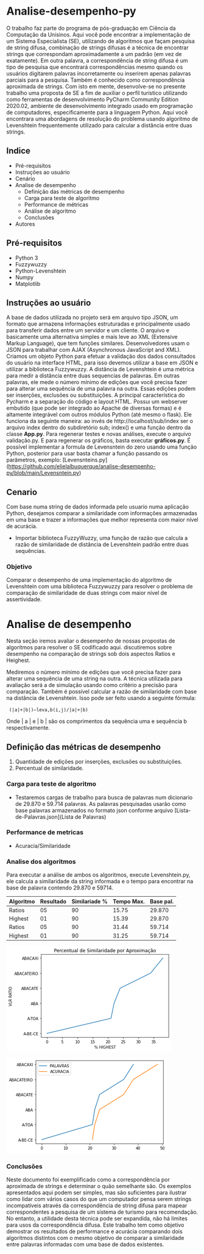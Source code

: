 # Analise-desempenho-py
O trabalho faz parte do programa de pós-graduação em Ciência da Computação da Unisinos. Aqui você pode encontrar a implementação de um Sistema Especialista (SE), utilizando de algoritmos que façam pesquisa de string difusa, combinação de strings difusas é a técnica de encontrar strings que correspondam aproximadamente a um padrão (em vez de exatamente). Em outra palavra, a correspondência de string difusa é um tipo de pesquisa que encontrará correspondências mesmo quando os usuários digitarem palavras incorretamente ou inserirem apenas palavras parciais para a pesquisa. Também é conhecido como correspondência aproximada de strings. Com isto em mente, desenvolve-se no presente trabalho uma proposta de SE a fim de auxiliar o perfil turístico utilizando como ferramentas de desenvolvimento PyCharm Community Edition 2020.02, ambiente de desenvolvimento integrado usado em programação de computadores, especificamente para a linguagem Python. Aqui você encontrara uma abordagens de resolução do problema usando algoritmo de Levenshtein frequentemente utilizado para calcular a distância entre duas strings.

## Indice
- Pré-requisitos
- Instruções ao usuário
- Cenário
- Analise de desempenho
  - Definição das métricas de desempenho
  - Carga para teste de algoritmo 
  - Performance de métricas
  - Análise de algoritmo
  - Conclusões
- Autores

## Pré-requisitos
   - Python 3
   - Fuzzywuzzy
   - Python-Levenshtein
   - Numpy
   - Matplotlib

## Instruções ao usuário
A base de dados utilizada no projeto será em arquivo tipo JSON, um formato que armazena informações estruturadas e principalmente usado para transferir dados entre um servidor e um cliente. O arquivo e basicamente uma alternativa simples e mais leve ao XML (Extensive Markup Language), que tem funções similares. Desenvolvedores usam o JSON para trabalhar com AJAX (Asynchronous JavaScript and XML). Criamos um objeto Python para efetuar a validação dos dados consultados do usuário na interface HTML, para isso devemos utilizar a base em JSON e utilizar a biblioteca Fuzzywuzzy. A distância de Levenshtein é uma métrica para medir a distância entre duas sequencias de palavras. Em outras palavras, ele mede o número mínimo de edições que você precisa fazer para alterar uma sequência de uma palavra na outra. Essas edições podem ser inserções, exclusões ou substituições.  A principal característica do Pycharm e a separação do código e layout HTML. Possuı um webserver embutido (que pode ser integrado ao Apache de diversas formas) e é altamente integrável com outros módulos Python (até mesmo o flask). Ele funciona da seguinte maneira: ao invés de http://localhost/sub/index ser o arquivo index dentro do subdiretório sub; index() e uma função dentro da classe **App.py**. Para regenerar testes e novas análises, execute o arquivo validação.py. E para regenerar os gráficos, basta executar **gráficos.py**. É possível implementar a formula de Levensntein do zero usando uma função Python, posterior para usar basta chamar a função passando os parâmetros, exemplo: [Levensnteins.py] (https://github.com/elielalbuquerque/analise-desempenho-py/blob/main/Levensntein.py)

## Cenario
Com base numa string de dados informada pelo usuario numa aplicação Python, desejamos comparar a similaridade com informações armazenadas em uma base e trazer a informações que melhor representa com maior nível de acurácia.
  - Importar biblioteca FuzzyWuzzy, uma função de razão que calcula a razão de similaridade de distância de Levenshtein padrão entre duas sequências.

### Objetivo
Comparar o desempenho de uma implementação do algoritmo de Levenshtein com uma biblioteca Fuzzywuzzy para resolver o problema de comparação de similaridade de duas strings com maior nível de assertividade.
  
# Analise de desempenho
Nesta seção iremos avaliar o desempenho de nossas propostas de algoritmos para resolver o SE codificado aqui. 
discutiremos sobre desempenho na comparação de strings sob dois aspectos Ratios e Heighest.

Mediremos o número mínimo de edições que você precisa fazer para alterar uma sequência de uma string na outra. A técnica utilizada para avaliação será a de simulação usando como critério a precisão para comparação.
Também é possível calcular a razão de similaridade com base na distância de Levenshtein. Isso pode ser feito usando a seguinte fórmula:
     
     (|a|+|b|)−leva,b(i,j)/|a|+|b)
     
Onde | a | e | b | são os comprimentos da sequência uma e sequência b respectivamente.

## Definição das métricas de desempenho
1. Quantidade de edições por inserções, exclusões ou substituições.
2. Percentual de similaridade.

### Carga para teste de algoritmo
- Testaremos cargas de trabalho para busca de palavras num dicionario de 29.870 e 59.714 palavras. 
As palavras pesquisadas usarão como base palavras armazenados no formato json conforme arquivo [Lista-de-Palavras.json](Lista de Palavras)

### Performance de metricas
- Acuracia/Similaridade

### Analise dos algoritmos
Para executar a análise de ambos os algoritmos, execute Levenshtein.py, ele calcula a similaridade da string informada e o tempo para encontrar na base de palavra contendo 29.870 e 59714.

| Algoritmo | Resultado |Similariade %| Tempo Max.| Base pal. |
| -- | -- | -- | -- | -- |
| Ratios | 05 | 90 | 15.75 | 29.870 |
| Highest | 01 | 90 | 15.39 | 29.870 |
| Ratios | 05 | 90 | 31.44 | 59.714 |
| Highest | 01 | 90 | 31.25 | 59.714 |

![alt text](grafico01.png)

![alt text](grafico02.png)


### Conclusões
Neste documento foi exemplificado como a correspondência por aproximada de strings e determinar o quão semelhante são. Os exemplos apresentados aqui podem ser simples, mas são suficientes para ilustrar como lidar com vários casos do que um computador pensa serem strings incompatíveis através da correspondência de string difusa para mapear correspondentes a pesquisa de um sistema de turismo para recomendação. No entanto, a utilidade desta técnica pode ser expandida, não há limites para usos da correspondência difusa. Este trabalho tem como objetivo demostrar os resultados de performance e acurácia comparando dois algoritmos distintos com o mesmo objetivo de comparar a similaridade entre palavras informadas com uma base de dados existentes.
